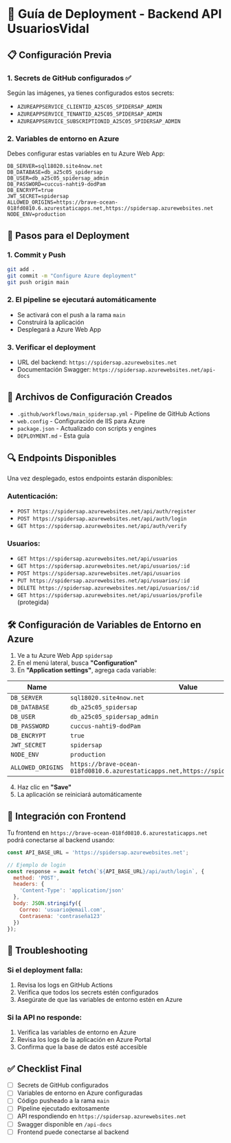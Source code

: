 # 🚀 Guía de Deployment - Backend API UsuariosVidal

## 📋 Configuración Previa

### 1. **Secrets de GitHub configurados** ✅
Según las imágenes, ya tienes configurados estos secrets:
- `AZUREAPPSERVICE_CLIENTID_A25C05_SPIDERSAP_ADMIN`
- `AZUREAPPSERVICE_TENANTID_A25C05_SPIDERSAP_ADMIN` 
- `AZUREAPPSERVICE_SUBSCRIPTIONID_A25C05_SPIDERSAP_ADMIN`

### 2. **Variables de entorno en Azure**
Debes configurar estas variables en tu Azure Web App:

```
DB_SERVER=sql18020.site4now.net
DB_DATABASE=db_a25c05_spidersap
DB_USER=db_a25c05_spidersap_admin
DB_PASSWORD=cuccus-nahti9-dodPam
DB_ENCRYPT=true
JWT_SECRET=spidersap
ALLOWED_ORIGINS=https://brave-ocean-018fd0810.6.azurestaticapps.net,https://spidersap.azurewebsites.net
NODE_ENV=production
```

## 🔧 Pasos para el Deployment

### 1. **Commit y Push**
```bash
git add .
git commit -m "Configure Azure deployment"
git push origin main
```

### 2. **El pipeline se ejecutará automáticamente**
- Se activará con el push a la rama `main`
- Construirá la aplicación
- Desplegará a Azure Web App

### 3. **Verificar el deployment**
- URL del backend: `https://spidersap.azurewebsites.net`
- Documentación Swagger: `https://spidersap.azurewebsites.net/api-docs`

## 📁 Archivos de Configuración Creados

- `.github/workflows/main_spidersap.yml` - Pipeline de GitHub Actions
- `web.config` - Configuración de IIS para Azure
- `package.json` - Actualizado con scripts y engines
- `DEPLOYMENT.md` - Esta guía

## 🔍 Endpoints Disponibles

Una vez desplegado, estos endpoints estarán disponibles:

### **Autenticación:**
- `POST https://spidersap.azurewebsites.net/api/auth/register`
- `POST https://spidersap.azurewebsites.net/api/auth/login`
- `GET https://spidersap.azurewebsites.net/api/auth/verify`

### **Usuarios:**
- `GET https://spidersap.azurewebsites.net/api/usuarios`
- `GET https://spidersap.azurewebsites.net/api/usuarios/:id`
- `POST https://spidersap.azurewebsites.net/api/usuarios`
- `PUT https://spidersap.azurewebsites.net/api/usuarios/:id`
- `DELETE https://spidersap.azurewebsites.net/api/usuarios/:id`
- `GET https://spidersap.azurewebsites.net/api/usuarios/profile` (protegida)

## 🛠️ Configuración de Variables de Entorno en Azure

1. Ve a tu Azure Web App `spidersap`
2. En el menú lateral, busca **"Configuration"**
3. En **"Application settings"**, agrega cada variable:

| Name | Value |
|------|-------|
| `DB_SERVER` | `sql18020.site4now.net` |
| `DB_DATABASE` | `db_a25c05_spidersap` |
| `DB_USER` | `db_a25c05_spidersap_admin` |
| `DB_PASSWORD` | `cuccus-nahti9-dodPam` |
| `DB_ENCRYPT` | `true` |
| `JWT_SECRET` | `spidersap` |
| `NODE_ENV` | `production` |
| `ALLOWED_ORIGINS` | `https://brave-ocean-018fd0810.6.azurestaticapps.net,https://spidersap.azurewebsites.net` |

4. Haz clic en **"Save"**
5. La aplicación se reiniciará automáticamente

## 🔗 Integración con Frontend

Tu frontend en `https://brave-ocean-018fd0810.6.azurestaticapps.net` podrá conectarse al backend usando:

```javascript
const API_BASE_URL = 'https://spidersap.azurewebsites.net';

// Ejemplo de login
const response = await fetch(`${API_BASE_URL}/api/auth/login`, {
  method: 'POST',
  headers: {
    'Content-Type': 'application/json'
  },
  body: JSON.stringify({
    Correo: 'usuario@email.com',
    Contrasena: 'contraseña123'
  })
});
```

## 🚨 Troubleshooting

### Si el deployment falla:
1. Revisa los logs en GitHub Actions
2. Verifica que todos los secrets estén configurados
3. Asegúrate de que las variables de entorno estén en Azure

### Si la API no responde:
1. Verifica las variables de entorno en Azure
2. Revisa los logs de la aplicación en Azure Portal
3. Confirma que la base de datos esté accesible

## ✅ Checklist Final

- [ ] Secrets de GitHub configurados
- [ ] Variables de entorno en Azure configuradas  
- [ ] Código pusheado a la rama `main`
- [ ] Pipeline ejecutado exitosamente
- [ ] API respondiendo en `https://spidersap.azurewebsites.net`
- [ ] Swagger disponible en `/api-docs`
- [ ] Frontend puede conectarse al backend 